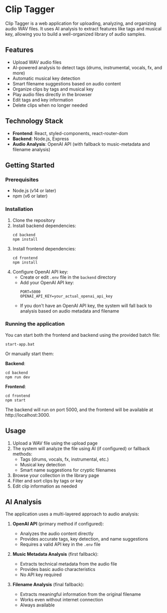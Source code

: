 # Clip Tagger

Clip Tagger is a web application for uploading, analyzing, and organizing audio WAV files. It uses AI analysis to extract features like tags and musical key, allowing you to build a well-organized library of audio samples.

## Features

- Upload WAV audio files
- AI-powered analysis to detect tags (drums, instrumental, vocals, fx, and more)
- Automatic musical key detection
- Smart filename suggestions based on audio content
- Organize clips by tags and musical key
- Play audio files directly in the browser
- Edit tags and key information
- Delete clips when no longer needed

## Technology Stack

- **Frontend**: React, styled-components, react-router-dom
- **Backend**: Node.js, Express
- **Audio Analysis**: OpenAI API (with fallback to music-metadata and filename analysis)

## Getting Started

### Prerequisites

- Node.js (v14 or later)
- npm (v6 or later)

### Installation

1. Clone the repository
2. Install backend dependencies:
   ```
   cd backend
   npm install
   ```
3. Install frontend dependencies:
   ```
   cd frontend
   npm install
   ```
4. Configure OpenAI API key:
   - Create or edit `.env` file in the `backend` directory
   - Add your OpenAI API key:
     ```
     PORT=5000
     OPENAI_API_KEY=your_actual_openai_api_key
     ```
   - If you don't have an OpenAI API key, the system will fall back to analysis based on audio metadata and filename

### Running the application

You can start both the frontend and backend using the provided batch file:

```
start-app.bat
```

Or manually start them:

**Backend**:
```
cd backend
npm run dev
```

**Frontend**:
```
cd frontend
npm start
```

The backend will run on port 5000, and the frontend will be available at http://localhost:3000.

## Usage

1. Upload a WAV file using the upload page
2. The system will analyze the file using AI (if configured) or fallback methods:
   - Tags (drums, vocals, fx, instrumental, etc.)
   - Musical key detection
   - Smart name suggestions for cryptic filenames
3. Browse your collection in the library page
4. Filter and sort clips by tags or key
5. Edit clip information as needed

## AI Analysis

The application uses a multi-layered approach to audio analysis:

1. **OpenAI API** (primary method if configured):
   - Analyzes the audio content directly
   - Provides accurate tags, key detection, and name suggestions
   - Requires a valid API key in the `.env` file

2. **Music Metadata Analysis** (first fallback):
   - Extracts technical metadata from the audio file
   - Provides basic audio characteristics
   - No API key required

3. **Filename Analysis** (final fallback):
   - Extracts meaningful information from the original filename
   - Works even without internet connection
   - Always available

